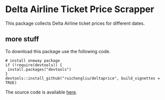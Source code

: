 # Delta Airline Ticket Price Scrapper
This package collects Delta Airline ticket prices for different dates.
## more stuff
To download this package use the following code.
```
# install oneway package
if (!require(devtools)) {
 install.packages("devtools")
}
devtools::install_github("ruichongliu/deltaprice", build_vignettes = TRUE)
```
The source code is available [here](https://github.com/ruichongliu/deltaprice).
